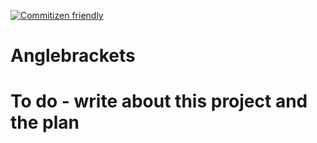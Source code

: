 [![Commitizen friendly](https://img.shields.io/badge/commitizen-friendly-brightgreen.svg)](http://commitizen.github.io/cz-cli/)

# Anglebrackets

# To do - write about this project and the plan
